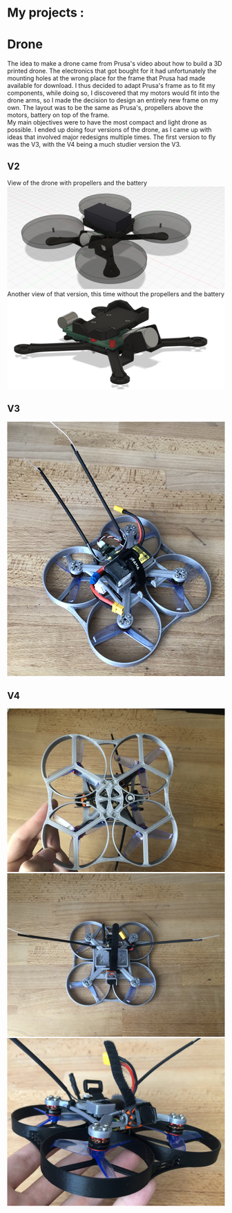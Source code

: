 # My projects :

# Drone
The idea to make a drone came from Prusa's video about how to build a 3D printed drone. The electronics that got bought for it had unfortunately the mounting holes at the wrong place for the frame that Prusa had made available for download. I thus decided to adapt Prusa's frame as to fit my components, while doing so, I discovered that my motors would fit into the drone arms, so I made the decision to design an entirely new frame on my own.  The layout was to be the same as Prusa's, propellers above the motors, battery on top of the frame.\
My main objectives were to have the most compact and light drone as possible. I ended up doing four versions of the drone, as I came up with ideas that involved major redesigns multiple times. The first version to fly was the V3, with the V4 being a much studier version the V3.
## V2
View of the drone with propellers and the battery
![Alt text](docs/assets/V1_Perspective.png)
Another view of that version, this time without the propellers and the battery
![Alt text](docs/assets/V1_Right_edge.png)

## V3
![Alt text](docs/assets/V4_4.jpg)

## V4
![Alt text](docs/assets/V4_5.jpg)
![Alt text](docs/assets/V4_7.jpg)
![Alt text](docs/assets/V4_8.jpg)

